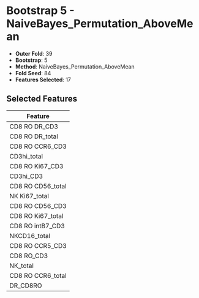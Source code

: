 # Bootstrap 5 - NaiveBayes_Permutation_AboveMean

- **Outer Fold**: 39
- **Bootstrap**: 5
- **Method**: NaiveBayes_Permutation_AboveMean
- **Fold Seed**: 84
- **Features Selected**: 17

## Selected Features

| Feature |
|---------|
| CD8 RO DR_CD3 |
| CD8 RO DR_total |
| CD8 RO CCR6_CD3 |
| CD3hi_total |
| CD8  RO Ki67_CD3 |
| CD3hi_CD3 |
| CD8 RO CD56_total |
| NK Ki67_total |
| CD8 RO CD56_CD3 |
| CD8 RO Ki67_total |
| CD8 RO intB7_CD3 |
| NKCD16_total |
| CD8 RO CCR5_CD3 |
| CD8 RO_CD3 |
| NK_total |
| CD8 RO CCR6_total |
| DR_CD8RO |
